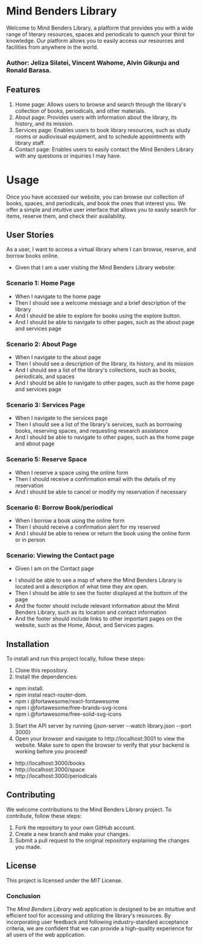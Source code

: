 # Mind Benders Library
Welcome to Mind Benders Library, a platform that provides you with a wide range of literary resources, spaces and periodicals to quench your thirst for knowledge. Our platform allows you to easily access our resources and facilities from anywhere in the world.

### Author: Jeliza Silatei, Vincent Wahome, Alvin Gikunju and Ronald Barasa.

## Features
1. Home page: Allows users to browse and search through the library's collection of books, periodicals, and other materials.
2. About page: Provides users with information about the library, its history, and its mission.
3. Services page: Enables users to book library resources, such as study rooms or audiovisual equipment, and to schedule appointments with library staff.
4. Contact page: Enables users to easily contact the Mind Benders Library with any questions or inquiries I may have.

# Usage
Once you have accessed our website, you can browse our collection of books, spaces, and periodicals, and book the ones that interest you. We offer a simple and intuitive user interface that allows you to easily search for items, reserve them, and check their availability.

## User Stories
As a user, I want to access a virtual library where I can browse, reserve, and borrow books online.

- Given that I am a user visiting the Mind Benders Library website:

### Scenario 1: Home Page
* When I navigate to the home page
* Then I should see a welcome message and a brief description of the library
* And I should be able to explore for books using the explore button.
* And I should be able to navigate to other pages, such as the about page and services page

### Scenario 2: About Page
* When I navigate to the about page
* Then I should see a description of the library, its history, and its mission
* And I should see a list of the library's collections, such as books, periodicals, and spaces
* And I should be able to navigate to other pages, such as the home page and services page

### Scenario 3: Services Page
* When I navigate to the services page
* Then I should see a list of the library's services, such as borrowing books, reserving spaces, and requesting research assistance
* And I should be able to navigate to other pages, such as the home page and about page

### Scenario 5: Reserve Space
* When I reserve a space using the online form
* Then I should receive a confirmation email with the details of my reservation
* And I should be able to cancel or modify my reservation if necessary

### Scenario 6: Borrow Book/periodical
* When I borrow a book using the online form
* Then I should receive a confirmation alert for my reserved
* And I should be able to renew or return the book using the online form or in person

### Scenario: Viewing the Contact page
- Given I am on the Contact page
* I should be able to see a map of where the Mind Benders Library is located and a description of what time they are open.
* Then I should be able to see the footer displayed at the bottom of the page
* And the footer should include relevant information about the Mind Benders Library, such as its location and contact information
* And the footer should include links to other important pages on the website, such as the Home, About, and Services pages.


## Installation
To install and run this project locally, follow these steps:

1. Clone this repository.
2. Install the dependencies:
* npm install.
* npm instal react-router-dom.
* npm i @fortawesome/react-fontawesome
* npm i @fortawesome/free-brands-svg-icons
* npm i @fortawesome/free-solid-svg-icons
3. Start the API server by running {json-server --watch library.json --port 3000}
4. Open your browser and navigate to http://localhost:3001 to view the website.
  Make sure to open the browser to verify that your backend is working before you proceed!
* http://localhost:3000/books
* http://localhost:3000/space 
* http://localhost:3000/periodicals

## Contributing
We welcome contributions to the Mind Benders Library project. To contribute, follow these steps:

1. Fork the repository to your own GitHub account.
2. Create a new branch and make your changes.
3. Submit a pull request to the original repository explaining the changes you made.

## License
This project is licensed under the *MIT* License.

### Conclusion

The *Mind Benders Library* web application is designed to be an intuitive and efficient tool for accessing and utilizing the library's resources. By incorporating user feedback and following industry-standard acceptance criteria, we are confident that we can provide a high-quality experience for all users of the web application.